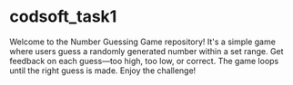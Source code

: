 # codsoft_task1
Welcome to the Number Guessing Game repository! It's a simple game where users guess a randomly generated number within a set range. Get feedback on each guess—too high, too low, or correct. The game loops until the right guess is made. Enjoy the challenge!
